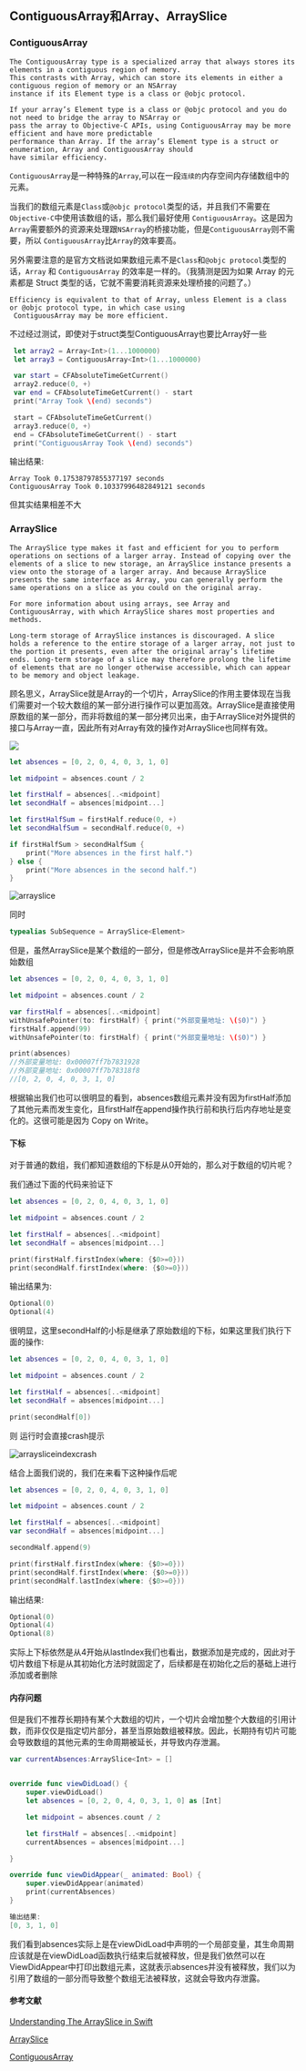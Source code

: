 ## ContiguousArray和Array、ArraySlice

### ContiguousArray

```
The ContiguousArray type is a specialized array that always stores its elements in a contiguous region of memory. 
This contrasts with Array, which can store its elements in either a contiguous region of memory or an NSArray 
instance if its Element type is a class or @objc protocol.

If your array’s Element type is a class or @objc protocol and you do not need to bridge the array to NSArray or 
pass the array to Objective-C APIs, using ContiguousArray may be more efficient and have more predictable 
performance than Array. If the array’s Element type is a struct or enumeration, Array and ContiguousArray should 
have similar efficiency.
```
`ContiguousArray`是一种特殊的`Array`,可以在一段`连续的`内存空间内存储数组中的元素。

当我们的数组元素是`Class`或`@objc protocol`类型的话，并且我们不需要在`Objective-C`中使用该数组的话，那么我们最好使用 `ContiguousArray`。这是因为`Array`需要额外的资源来处理跟`NSArray`的桥接功能，但是`ContiguousArray`则不需要，所以 `ContiguousArray`比`Array`的效率要高。

另外需要注意的是官方文档说如果数组元素不是`Class`和`@objc protocol`类型的话，`Array` 和 `ContiguousArray` 的效率是一样的。（我猜测是因为如果 Array 的元素都是 Struct 类型的话，它就不需要消耗资源来处理桥接的问题了。）

```
Efficiency is equivalent to that of Array, unless Element is a class or @objc protocol type, in which case using
 ContiguousArray may be more efficient.
```

不过经过测试，即使对于struct类型ContiguousArray也要比Array好一些

```swift
 let array2 = Array<Int>(1...1000000)
 let array3 = ContiguousArray<Int>(1...1000000)

 var start = CFAbsoluteTimeGetCurrent()
 array2.reduce(0, +)
 var end = CFAbsoluteTimeGetCurrent() - start
 print("Array Took \(end) seconds")

 start = CFAbsoluteTimeGetCurrent()
 array3.reduce(0, +)
 end = CFAbsoluteTimeGetCurrent() - start
 print("ContiguousArray Took \(end) seconds")
```
输出结果:

```
Array Took 0.17538797855377197 seconds
ContiguousArray Took 0.10337996482849121 seconds
```
但其实结果相差不大


### ArraySlice

```
The ArraySlice type makes it fast and efficient for you to perform operations on sections of a larger array. Instead of copying over the elements of a slice to new storage, an ArraySlice instance presents a view onto the storage of a larger array. And because ArraySlice presents the same interface as Array, you can generally perform the same operations on a slice as you could on the original array.

For more information about using arrays, see Array and ContiguousArray, with which ArraySlice shares most properties and methods.

Long-term storage of ArraySlice instances is discouraged. A slice holds a reference to the entire storage of a larger array, not just to the portion it presents, even after the original array’s lifetime ends. Long-term storage of a slice may therefore prolong the lifetime of elements that are no longer otherwise accessible, which can appear to be memory and object leakage.

```

顾名思义，ArraySlice就是Array的一个切片，ArraySlice的作用主要体现在当我们需要对一个较大数组的某一部分进行操作可以更加高效。ArraySlice是直接使用原数组的某一部分，而非将数组的某一部分拷贝出来，由于ArraySlice对外提供的接口与Array一直，因此所有对Array有效的操作对ArraySlice也同样有效。

![](https://github.com/LeeWongSnail/AdvancedSwift/raw/main/res/ArraySlice.png)

```swift
let absences = [0, 2, 0, 4, 0, 3, 1, 0]

let midpoint = absences.count / 2

let firstHalf = absences[..<midpoint]
let secondHalf = absences[midpoint...]

let firstHalfSum = firstHalf.reduce(0, +)
let secondHalfSum = secondHalf.reduce(0, +)

if firstHalfSum > secondHalfSum {
    print("More absences in the first half.")
} else {
    print("More absences in the second half.")
}

```

![arrayslice](https://github.com/LeeWongSnail/AdvancedSwift/raw/main/res/arraysliceType.png)

同时 

```swift
typealias SubSequence = ArraySlice<Element>
```

但是，虽然ArraySlice是某个数组的一部分，但是修改ArraySlice是并不会影响原始数组

```swift
let absences = [0, 2, 0, 4, 0, 3, 1, 0]

let midpoint = absences.count / 2

var firstHalf = absences[..<midpoint]
withUnsafePointer(to: firstHalf) { print("外部变量地址: \($0)") }
firstHalf.append(99)
withUnsafePointer(to: firstHalf) { print("外部变量地址: \($0)") }

print(absences)
//外部变量地址: 0x00007ff7b7831928
//外部变量地址: 0x00007ff7b78318f8
//[0, 2, 0, 4, 0, 3, 1, 0]
```
根据输出我们也可以很明显的看到，absences数组元素并没有因为firstHalf添加了其他元素而发生变化，且firstHalf在append操作执行前和执行后内存地址是变化的。这很可能是因为 Copy on Write。


#### 下标

对于普通的数组，我们都知道数组的下标是从0开始的，那么对于数组的切片呢？

我们通过下面的代码来验证下

```swift
let absences = [0, 2, 0, 4, 0, 3, 1, 0]

let midpoint = absences.count / 2

let firstHalf = absences[..<midpoint]
let secondHalf = absences[midpoint...]

print(firstHalf.firstIndex(where: {$0>=0}))
print(secondHalf.firstIndex(where: {$0>=0}))
```

输出结果为:

```swift
Optional(0)
Optional(4)
```

很明显，这里secondHalf的小标是继承了原始数组的下标，如果这里我们执行下面的操作:

```swift
let absences = [0, 2, 0, 4, 0, 3, 1, 0]

let midpoint = absences.count / 2

let firstHalf = absences[..<midpoint]
let secondHalf = absences[midpoint...]

print(secondHalf[0])
```
则 运行时会直接crash提示

![arraysliceindexcrash](https://github.com/LeeWongSnail/AdvancedSwift/raw/main/res/arraysliceindexcrash.png)

结合上面我们说的，我们在来看下这种操作后呢

```swift
let absences = [0, 2, 0, 4, 0, 3, 1, 0]

let midpoint = absences.count / 2

let firstHalf = absences[..<midpoint]
var secondHalf = absences[midpoint...]

secondHalf.append(9)

print(firstHalf.firstIndex(where: {$0>=0}))
print(secondHalf.firstIndex(where: {$0>=0}))
print(secondHalf.lastIndex(where: {$0>=0}))
```

输出结果:

```swift
Optional(0)
Optional(4)
Optional(8)
```

实际上下标依然是从4开始从lastIndex我们也看出，数据添加是完成的，因此对于切片数组下标是从其初始化方法时就固定了，后续都是在初始化之后的基础上进行添加或者删除

#### 内存问题

但是我们不推荐长期持有某个大数组的切片，一个切片会增加整个大数组的引用计数，而非仅仅是指定切片部分，甚至当原始数组被释放。因此，长期持有切片可能会导致数组的其他元素的生命周期被延长，并导致内存泄漏。

```swift
var currentAbsences:ArraySlice<Int> = []


override func viewDidLoad() {
    super.viewDidLoad()
    let absences = [0, 2, 0, 4, 0, 3, 1, 0] as [Int]

    let midpoint = absences.count / 2

    let firstHalf = absences[..<midpoint]
    currentAbsences = absences[midpoint...]

}

override func viewDidAppear(_ animated: Bool) {
    super.viewDidAppear(animated)
    print(currentAbsences)
}

输出结果:
[0, 3, 1, 0]
```

我们看到absences实际上是在viewDidLoad中声明的一个局部变量，其生命周期应该就是在viewDidLoad函数执行结束后就被释放，但是我们依然可以在ViewDidAppear中打印出数组元素，这就表示absences并没有被释放，我们以为引用了数组的一部分而导致整个数组无法被释放，这就会导致内存泄露。

#### 参考文献

[Understanding The ArraySlice in Swift](https://medium.com/appcoda-tutorials/understanding-the-arrayslice-3b4957b9d965)

[ArraySlice](https://developer.apple.com/documentation/swift/arrayslice/)

[ContiguousArray](https://developer.apple.com/documentation/swift/contiguousarray/)

